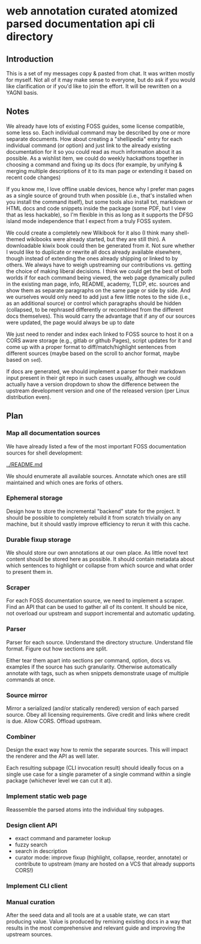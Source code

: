 # web annotation curated atomized parsed documentation api cli directory

## Introduction

This is a set of my messages copy & pasted from chat. It was written mostly for myself. Not all of it may make sense to everyone, but do ask if you would like clarification or if you'd like to join the effort. It will be rewritten on a YAGNI basis.

## Notes

We already have lots of existing FOSS guides, some license compatible, some less so. Each individual command may be described by one or more separate documents. How about creating a "shellipedia" entry for each individual command (or option) and just link to the already existing documentation for it so you could read as much information about it as possible. As a wishlist item, we could do weekly hackathons together in choosing a command and fixing up its docs (for example, by unifying & merging multiple descriptions of it to its man page or extending it based on recent code changes)

If you know me, I love offline usable devices, hence why I prefer man pages as a single source of ground truth when possible (i.e., that's installed when you install the command itself), but some tools also install txt, markdown or HTML docs and code snippets inside the package (some PDF, but I view that as less hackable), so I'm flexible in this as long as it supports the DFSG island mode independence that I expect from a truly FOSS system.

We could create a completely new Wikibook for it also (I think many shell-themed wikibooks were already started, but they are still thin). A downloadable kiwix book could then be generated from it. Not sure whether I would like to duplicate or rewrite all docs already available elsewhere, though instead of extending the ones already shipping or linked to by others. We always have to weigh upstreaming our contributions vs. getting the choice of making liberal decisions. I think we could get the best of both worlds if for each command being viewed, the web page dynamically pulled in the existing man page, info, README, academy, TLDP, etc. sources and show them as separate paragraphs on the same page or side by side. And we ourselves would only need to add just a few little notes to the side (i.e., as an additional source) or control which paragraphs should be hidden (collapsed, to be rephrased differently or recombined from the different docs themselves). This would carry the advantage that if any of our sources were updated, the page would always be up to date

We just need to render and index each linked to FOSS source to host it on a CORS aware storage (e.g., gitlab or github Pages), script updates for it and come up with a proper format to diff/match/highlight sentences from different sources (maybe based on the scroll to anchor format, maybe based on `sed`).

If docs are generated, we should implement a parser for their markdown input present in their git repo in such cases usually, although we could actually have a version dropdown to show the difference between the upstream development version and one of the released version (per Linux distribution even).

## Plan

### Map all documentation sources

We have already listed a few of the most important FOSS documentation sources for shell development:

[../README.md](../README.md)

We should enumerate all available sources. Annotate which ones are still maintained and which ones are forks of others.

### Ephemeral storage

Design how to store the incremental "backend" state for the project. It should be possible to completely rebuild it from scratch trivially on any machine, but it should vastly improve efficiency to rerun it with this cache.

### Durable fixup storage

We should store our own annotations at our own place. As little novel text content should be stored here as possible. It should contain metadata about which sentences to highlight or collapse from which source and what order to present them in.

### Scraper

For each FOSS documentation source, we need to implement a scraper. Find an API that can be used to gather all of its content. It should be nice, not overload our upstream and support incremental and automatic updating.

### Parser

Parser for each source. Understand the directory structure. Understand file format. Figure out how sections are split.

Either tear them apart into sections per command, option, docs vs. examples if the source has such granularity. Otherwise automatically annotate with tags, such as when snippets demonstrate usage of multiple commands at once.

### Source mirror

Mirror a serialized (and/or statically rendered) version of each parsed source. Obey all licensing requirements. Give credit and links where credit is due. Allow CORS. Offload upstream.

### Combiner

Design the exact way how to remix the separate sources. This will impact the renderer and the API as well later.

Each resulting subpage (CLI invocation result) should ideally focus on a single use case for a single parameter of a single command within a single package (whichever level we can cut it at).

### Implement static web page

Reassemble the parsed atoms into the individual tiny subpages.

### Design client API

* exact command and parameter lookup
* fuzzy search
* search in description
* curator mode: improve fixup (highlight, collapse, reorder, annotate) or contribute to upstream (many are hosted on a VCS that already supports CORS!)

### Implement CLI client

### Manual curation

After the seed data and all tools are at a usable state, we can start producing value. Value is produced by remixing existing docs in a way that results in the most comprehensive and relevant guide and improving the upstream sources.
